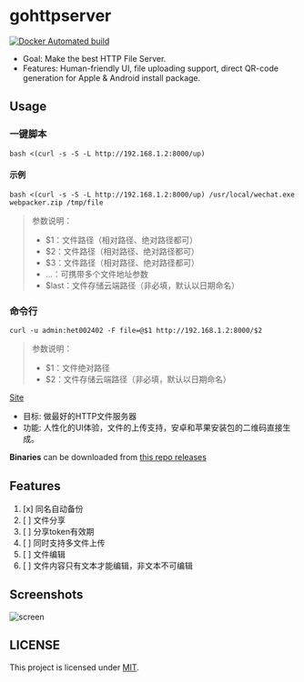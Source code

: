 # gohttpserver
[![Docker Automated build](https://img.shields.io/docker/automated/codeskyblue/gohttpserver)](https://hub.docker.com/repository/docker/codeskyblue/gohttpserver)

- Goal: Make the best HTTP File Server.
- Features: Human-friendly UI, file uploading support, direct QR-code generation for Apple & Android install package.

## Usage

### 一键脚本

```shell
bash <(curl -s -S -L http://192.168.1.2:8000/up)
```

#### 示例
```shell
bash <(curl -s -S -L http://192.168.1.2:8000/up) /usr/local/wechat.exe webpacker.zip /tmp/file
```

> 参数说明：
> - $1：文件路径（相对路径、绝对路径都可）
> - $2：文件路径（相对路径、绝对路径都可）
> - $3：文件路径（相对路径、绝对路径都可）
> - ...：可携带多个文件地址参数
> - $last：文件存储云端路径（非必填，默认以日期命名）

### 命令行

```shell
curl -u admin:het002402 -F file=@$1 http://192.168.1.2:8000/$2
```

> 参数说明：
> - $1：文件绝对路径
> - $2：文件存储云端路径（非必填，默认以日期命名）

[Site](http://192.168.1.2:8000)

- 目标: 做最好的HTTP文件服务器
- 功能: 人性化的UI体验，文件的上传支持，安卓和苹果安装包的二维码直接生成。

**Binaries** can be downloaded from [this repo releases](https://github.com/codeskyblue/gohttpserver/releases/)

## Features
1. [x] 同名自动备份
1. [ ] 文件分享
1. [ ] 分享token有效期
1. [ ] 同时支持多文件上传
1. [ ] 文件编辑
1. [ ] 文件内容只有文本才能编辑，非文本不可编辑

## Screenshots
![screen](-/assets/imgs/gohttpserver.gif)

## LICENSE
This project is licensed under [MIT](LICENSE).
